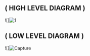 ## ( HIGH LEVEL DIAGRAM )

![]![1](https://user-images.githubusercontent.com/51353092/143672994-9d787494-2601-403f-8e9e-b10bb01e8941.PNG)

## ( LOW LEVEL DIAGRAM )

![]![Capture](https://user-images.githubusercontent.com/51353092/143673021-6cbfacc9-be04-480f-8a65-bfe6825ebc1b.PNG)
